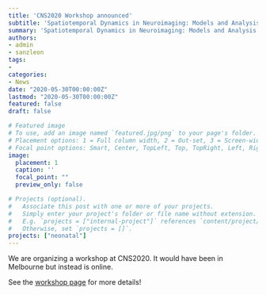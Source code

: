 ```yaml
---
title: 'CNS2020 Workshop announced'
subtitle: 'Spatiotemporal Dynamics in Neuroimaging: Models and Analysis'
summary: 'Spatiotemporal Dynamics in Neuroimaging: Models and Analysis'
authors:
- admin
- sanzleon
tags:
- 
categories:
- News
date: "2020-05-30T00:00:00Z"
lastmod: "2020-05-30T00:00:00Z"
featured: false
draft: false

# Featured image
# To use, add an image named `featured.jpg/png` to your page's folder.
# Placement options: 1 = Full column width, 2 = Out-set, 3 = Screen-width
# Focal point options: Smart, Center, TopLeft, Top, TopRight, Left, Right, BottomLeft, Bottom, BottomRight
image:
  placement: 1
  caption: ''
  focal_point: ""
  preview_only: false

# Projects (optional).
#   Associate this post with one or more of your projects.
#   Simply enter your project's folder or file name without extension.
#   E.g. `projects = ["internal-project"]` references `content/project/deep-learning/index.md`.
#   Otherwise, set `projects = []`.
projects: ["neonatal"]
---
```


We are organizing a workshop at CNS2020. It would have been in Melbourne but instead is online.

See the [workshop page](/cns2020workshop) for more details!
